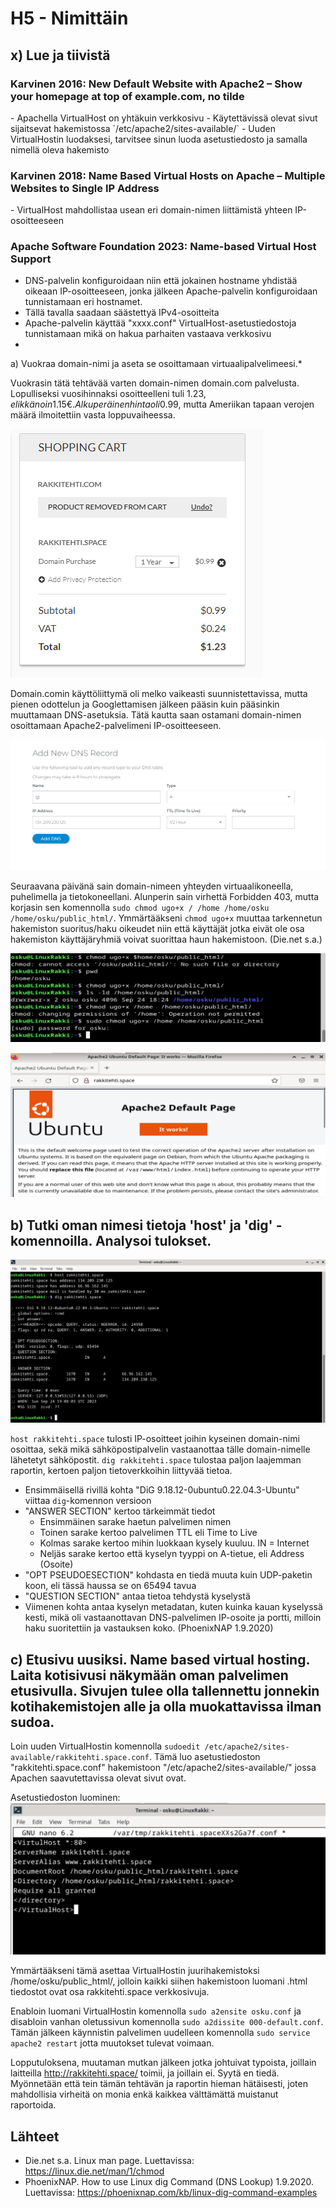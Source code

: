 <h1>H5 - Nimittäin</h1>

<h2>x) Lue ja tiivistä</h2>

<h3>Karvinen 2016: New Default Website with Apache2 – Show your homepage at top of example.com, no tilde</h3>
- Apachella VirtualHost on yhtäkuin verkkosivu
- Käytettävissä olevat sivut sijaitsevat hakemistossa `/etc/apache2/sites-available/`
- Uuden VirtualHostin luodaksesi, tarvitsee sinun luoda asetustiedosto ja samalla nimellä oleva hakemisto

<h3>Karvinen 2018: Name Based Virtual Hosts on Apache – Multiple Websites to Single IP Address</h3>
- VirtualHost mahdollistaa usean eri domain-nimen liittämistä yhteen IP-osoitteeseen

<h3>Apache Software Foundation 2023: Name-based Virtual Host Support</h3>

- DNS-palvelin konfiguroidaan niin että jokainen hostname yhdistää oikeaan IP-osoitteeseen, jonka jälkeen Apache-palvelin konfiguroidaan tunnistamaan eri hostnamet.
- Tällä tavalla saadaan säästettyä IPv4-osoitteita
- Apache-palvelin käyttää "xxxx.conf" VirtualHost-asetustiedostoja tunnistamaan mikä on hakua parhaiten vastaava verkkosivu
- 

a) Vuokraa domain-nimi ja aseta se osoittamaan virtuaalipalvelimeesi.*

Vuokrasin tätä tehtävää varten domain-nimen domain.com palvelusta. Lopulliseksi vuosihinnaksi osoitteelleni tuli 1.23$, elikkä noin 1.15€. Alkuperäinen hinta oli 0.99$, mutta Ameriikan tapaan verojen määrä ilmoitettiin vasta loppuvaiheessa.

![Ostoskori](https://github.com/rakkitect/Linux-palvelimet/blob/main/images/kori.png)

Domain.comin käyttöliittymä oli melko vaikeasti suunnistettavissa, mutta pienen odottelun ja Googlettamisen jälkeen pääsin kuin pääsinkin muuttamaan DNS-asetuksia. Tätä kautta saan ostamani domain-nimen osoittamaan Apache2-palvelimeni IP-osoitteeseen.

![DNS asetukset](https://github.com/rakkitect/Linux-palvelimet/blob/main/images/add_dns_record.png)

Seuraavana päivänä sain domain-nimeen yhteyden virtuaalikoneella, puhelimella ja tietokoneellani. Alunperin sain virhettä Forbidden 403, mutta korjasin sen komennolla `sudo chmod ugo+x / /home /home/osku /home/osku/public_html/`. Ymmärtääkseni `chmod ugo+x` muuttaa tarkennetun hakemiston suoritus/haku oikeudet niin että käyttäjät jotka eivät ole osa hakemiston käyttäjäryhmiä voivat suorittaa haun hakemistoon. (Die.net s.a.)

![chmod](https://github.com/rakkitect/Linux-palvelimet/blob/main/images/chmod.png)

![Toimii](https://github.com/rakkitect/Linux-palvelimet/blob/main/images/toimii.png)

<h2>b) Tutki oman nimesi tietoja 'host' ja 'dig' -komennoilla. Analysoi tulokset.</h2>

![Host ja Dig komennot](https://github.com/rakkitect/Linux-palvelimet/blob/main/images/host_ja_dig.png)

`host rakkitehti.space` tulosti IP-osoitteet joihin kyseinen domain-nimi osoittaa, sekä mikä sähköpostipalvelin vastaanottaa tälle domain-nimelle lähetetyt sähköpostit.
`dig rakkitehti.space` tulostaa paljon laajemman raportin, kertoen paljon tietoverkkoihin liittyvää tietoa. 
- Ensimmäisellä rivillä kohta "DiG 9.18.12-0ubuntu0.22.04.3-Ubuntu" viittaa `dig`-komennon versioon
- "ANSWER SECTION" kertoo tärkeimmät tiedot
  - Ensimmäinen sarake haetun palvelimen nimen
  - Toinen sarake kertoo palvelimen TTL eli Time to Live
  - Kolmas sarake kertoo mihin luokkaan kysely kuuluu. IN = Internet
  - Neljäs sarake kertoo että kyselyn tyyppi on A-tietue, eli Address (Osoite)
- "OPT PSEUDOESECTION" kohdasta en tiedä muuta kuin UDP-paketin koon, eli tässä haussa se on 65494 tavua
- "QUESTION SECTION" antaa tietoa tehdystä kyselystä
- Viimenen kohta antaa kyselyn metadatan, kuten kuinka kauan kyselyssä kesti, mikä oli vastaanottavan DNS-palvelimen IP-osoite ja portti, milloin haku suoritettiin ja vastauksen koko. (PhoenixNAP 1.9.2020)

<h2>c) Etusivu uusiksi. Name based virtual hosting. Laita kotisivusi näkymään oman palvelimen etusivulla. Sivujen tulee olla tallennettu jonnekin kotihakemistojen alle ja olla muokattavissa ilman sudoa.</h2>

Loin uuden VirtualHostin komennolla `sudoedit /etc/apache2/sites-available/rakkitehti.space.conf`. Tämä luo asetustiedoston "rakkitehti.space.conf" hakemistoon "/etc/apache2/sites-available/" jossa Apachen saavutettavissa olevat sivut ovat.

Asetustiedoston luominen:
![VirtualHost](https://github.com/rakkitect/Linux-palvelimet/blob/main/images/rakkitehti_virtualhost.png)

Ymmärtääkseni tämä asettaa VirtualHostin juurihakemistoksi /home/osku/public_html/, jolloin kaikki siihen hakemistoon luomani .html tiedostot ovat osa rakkitehti.space verkkosivuja.

Enabloin luomani VirtualHostin komennolla `sudo a2ensite osku.conf` ja disabloin vanhan oletussivun komennolla `sudo a2dissite 000-default.conf`. Tämän jälkeen käynnistin palvelimen uudelleen komennolla `sudo service apache2 restart` jotta muutokset tulevat voimaan.

Lopputuloksena, muutaman mutkan jälkeen jotka johtuivat typoista, joillain laitteilla http://rakkitehti.space/ toimii, ja joillain ei. Syytä en tiedä. Myönnetään että tein tämän tehtävän ja raportin hieman hätäisesti, joten mahdollisia virheitä on monia enkä kaikkea välttämättä muistanut raportoida.


<h2>Lähteet</h2>

- Die.net s.a. Linux man page. Luettavissa: https://linux.die.net/man/1/chmod
- PhoenixNAP. How to use Linux dig Command (DNS Lookup) 1.9.2020. Luettavissa: https://phoenixnap.com/kb/linux-dig-command-examples
